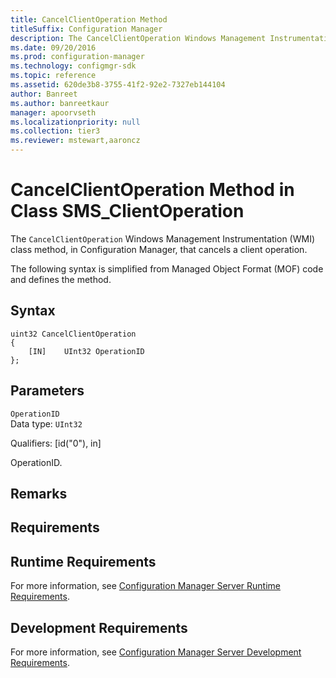 ```yaml
---
title: CancelClientOperation Method
titleSuffix: Configuration Manager
description: The CancelClientOperation Windows Management Instrumentation (WMI) class method cancels a client operation.
ms.date: 09/20/2016
ms.prod: configuration-manager
ms.technology: configmgr-sdk
ms.topic: reference
ms.assetid: 620de3b8-3755-41f2-92e2-7327eb144104
author: Banreet
ms.author: banreetkaur
manager: apoorvseth
ms.localizationpriority: null
ms.collection: tier3
ms.reviewer: mstewart,aaroncz 
---
```

# CancelClientOperation Method in Class SMS_ClientOperation
The `CancelClientOperation` Windows Management Instrumentation (WMI) class method, in Configuration Manager, that cancels a client operation.   

 The following syntax is simplified from Managed Object Format (MOF) code and defines the method.  

## Syntax  

```  
uint32 CancelClientOperation   
{  
    [IN]    UInt32 OperationID  
};  
```  

## Parameters  
 `OperationID`  
 Data type: `UInt32`  

 Qualifiers: [id("0"), in]  

 OperationID.    

## Remarks  

## Requirements  

## Runtime Requirements  
 For more information, see [Configuration Manager Server Runtime Requirements](../../../develop/core/reqs/server-runtime-requirements.md).  

## Development Requirements  
 For more information, see [Configuration Manager Server Development Requirements](../../../develop/core/reqs/server-development-requirements.md).
